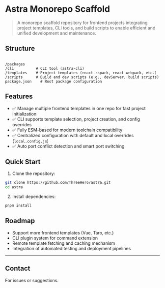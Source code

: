 
# Astra Monorepo Scaffold

> A monorepo scaffold repository for frontend projects integrating project templates, CLI tools, and build scripts to enable efficient and unified development and maintenance.

## Structure

```

/packages
/cli          # CLI tool (astra-cli)
/templates    # Project templates (react-rspack, react-webpack, etc.)
/scripts      # Build and dev scripts (e.g., devServer, build scripts)
package.json    # Root package configuration

````

## Features

- ✅ Manage multiple frontend templates in one repo for fast project initialization  
- ✅ CLI supports template selection, project creation, and config overrides  
- ✅ Fully ESM-based for modern toolchain compatibility  
- ✅ Centralized configuration with default and local overrides (`local.config.js`)  
- ✅ Auto port conflict detection and smart port switching  

## Quick Start

1. Clone the repository:

```bash
git clone https://github.com/ThreeHero/astra.git
cd astra
````

2. Install dependencies:

```bash
pnpm install
```


## Roadmap

* Support more frontend templates (Vue, Taro, etc.)
* CLI plugin system for command extension
* Remote template fetching and caching mechanism
* Integration of automated testing and deployment pipelines

---

## Contact

For issues or suggestions.


